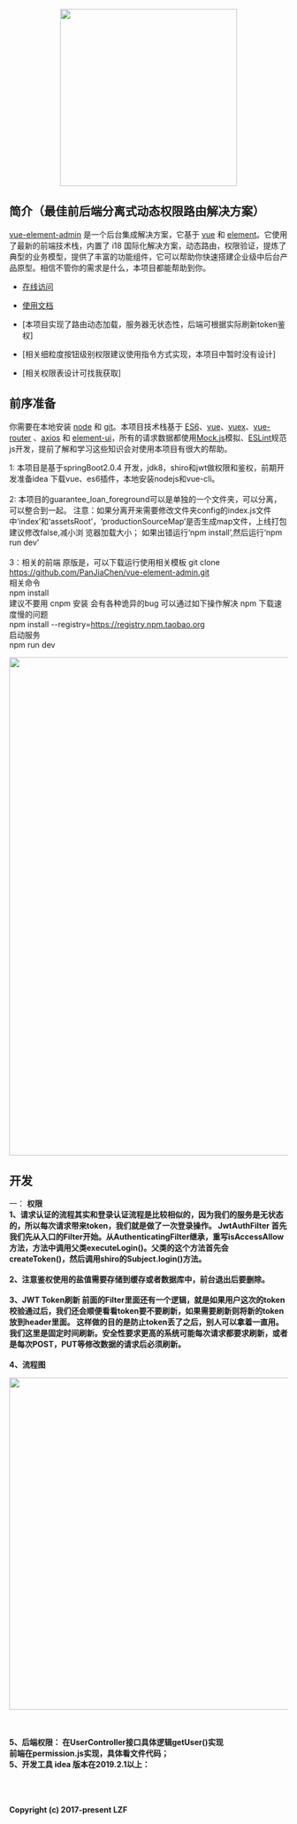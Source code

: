 <p align="center">
  <img width="320" src="https://wpimg.wallstcn.com/ecc53a42-d79b-42e2-8852-5126b810a4c8.svg">
</p>


## 简介（最佳前后端分离式动态权限路由解决方案）

[vue-element-admin](http://panjiachen.github.io/vue-element-admin) 是一个后台集成解决方案，它基于 [vue](https://github.com/vuejs/vue) 和 [element](https://github.com/ElemeFE/element)。它使用了最新的前端技术栈，内置了 i18 国际化解决方案，动态路由，权限验证，提炼了典型的业务模型，提供了丰富的功能组件，它可以帮助你快速搭建企业级中后台产品原型。相信不管你的需求是什么，本项目都能帮助到你。

- [在线访问](http://panjiachen.github.io/vue-element-admin)

- [使用文档](https://panjiachen.github.io/vue-element-admin-site/zh/)
- [本项目实现了路由动态加载，服务器无状态性，后端可根据实际刷新token鉴权]
- [相关细粒度按钮级别权限建议使用指令方式实现，本项目中暂时没有设计]
- [相关权限表设计可找我获取]
## 前序准备

你需要在本地安装 [node](http://nodejs.org/) 和 [git](https://git-scm.com/)。本项目技术栈基于 [ES6](http://es6.ruanyifeng.com/)、[vue](https://cn.vuejs.org/index.html)、[vuex](https://vuex.vuejs.org/zh-cn/)、[vue-router](https://router.vuejs.org/zh-cn/) 、[axios](https://github.com/axios/axios) 和 [element-ui](https://github.com/ElemeFE/element)，所有的请求数据都使用[Mock.js](https://github.com/nuysoft/Mock)模拟、[ESLint](https://eslint.org/docs/rules/no-multiple-empty-lines)规范js开发，提前了解和学习这些知识会对使用本项目有很大的帮助。

1: 本项目是基于springBoot2.0.4 开发，jdk8，shiro和jwt做权限和鉴权，前期开发准备idea 下载vue、es6插件，本地安装nodejs和vue-cli。
<br/><br/>
2: 本项目的guarantee_loan_foreground可以是单独的一个文件夹，可以分离，可以整合到一起。 注意：如果分离开来需要修改文件夹config的index.js文件中‘index’和‘assetsRoot’，‘productionSourceMap’是否生成map文件，上线打包建议修改false,减小浏 览器加载大小； 如果出错运行‘npm install’,然后运行‘npm run dev’
<br/><br/>
3：相关的前端 原版是，可以下载运行使用相关模板
git clone https://github.com/PanJiaChen/vue-element-admin.git
<br/>
相关命令
<br/>
npm install
<br/>
建议不要用 cnpm 安装 会有各种诡异的bug 可以通过如下操作解决 npm 下载速度慢的问题
<br/>
npm install --registry=https://registry.npm.taobao.org
<br/>
启动服务
<br/>
npm run dev




 <p align="center">
  <img width="900" src="https://wpimg.wallstcn.com/a5894c1b-f6af-456e-82df-1151da0839bf.png">
</p>

## 开发
一：
<strong>权限
 <br/>
 1、请求认证的流程其实和登录认证流程是比较相似的，因为我们的服务是无状态的，所以每次请求带来token，我们就是做了一次登录操作。
 JwtAuthFilter
 首先我们先从入口的Filter开始。从AuthenticatingFilter继承，重写isAccessAllow方法，方法中调用父类executeLogin()。父类的这个方法首先会createToken()，然后调用shiro的Subject.login()方法。
  <br/><br/>
 2、注意鉴权使用的盐值需要存储到缓存或者数据库中，前台退出后要删除。
  <br/><br/>
 3、JWT Token刷新
   前面的Filter里面还有一个逻辑，就是如果用户这次的token校验通过后，我们还会顺便看看token要不要刷新，如果需要刷新则将新的token放到header里面。
   这样做的目的是防止token丢了之后，别人可以拿着一直用。我们这里是固定时间刷新。安全性要求更高的系统可能每次请求都要求刷新，或者是每次POST，PUT等修改数据的请求后必须刷新。
    <br/><br/>
 4、流程图
  <br/>
  <p align="center">
   <img width="600" src="http://upload-images.jianshu.io/upload_images/13282795-0e7d8ee5d4af35e3.png">
 </p>
 <br/><br/>
5、后端权限：
  在UserController接口具体逻辑getUser()实现
   <br/>
   前端在permission.js实现，具体看文件代码；
  <br/>
5、开发工具 idea 版本在2019.2.1以上：

  
## 
<br/><br/>
Copyright (c) 2017-present LZF
